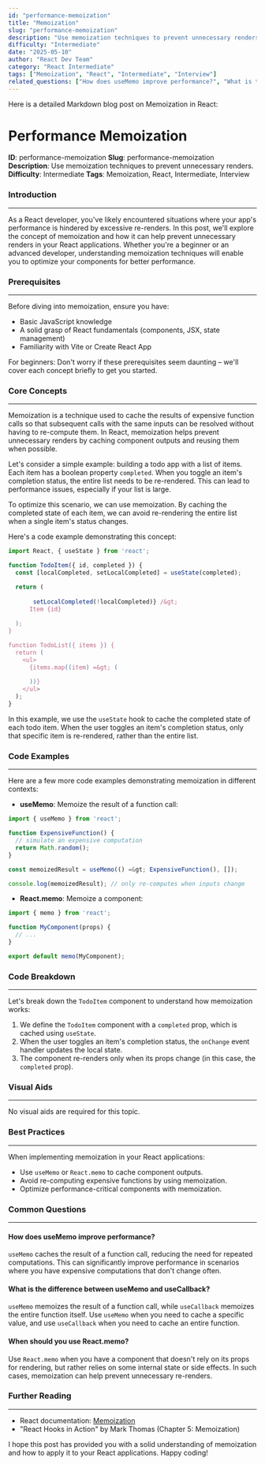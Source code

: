 ```yaml
---
id: "performance-memoization"
title: "Memoization"
slug: "performance-memoization"
description: "Use memoization techniques to prevent unnecessary renders."
difficulty: "Intermediate"
date: "2025-05-10"
author: "React Dev Team"
category: "React Intermediate"
tags: ["Memoization", "React", "Intermediate", "Interview"]
related_questions: ["How does useMemo improve performance?", "What is the difference between useMemo and useCallback?", "When should you use React.memo?"]
---
```


Here is a detailed Markdown blog post on Memoization in React:

**Performance Memoization**
=====================

**ID**: performance-memoization
**Slug**: performance-memoization
**Description**: Use memoization techniques to prevent unnecessary renders.
**Difficulty**: Intermediate
**Tags**: Memoization, React, Intermediate, Interview

### Introduction
---------------

As a React developer, you've likely encountered situations where your app's performance is hindered by excessive re-renders. In this post, we'll explore the concept of memoization and how it can help prevent unnecessary renders in your React applications. Whether you're a beginner or an advanced developer, understanding memoization techniques will enable you to optimize your components for better performance.

### Prerequisites
--------------

Before diving into memoization, ensure you have:

* Basic JavaScript knowledge
* A solid grasp of React fundamentals (components, JSX, state management)
* Familiarity with Vite or Create React App

For beginners: Don't worry if these prerequisites seem daunting – we'll cover each concept briefly to get you started.

### Core Concepts
--------------

Memoization is a technique used to cache the results of expensive function calls so that subsequent calls with the same inputs can be resolved without having to re-compute them. In React, memoization helps prevent unnecessary renders by caching component outputs and reusing them when possible.

Let's consider a simple example: building a todo app with a list of items. Each item has a boolean property `completed`. When you toggle an item's completion status, the entire list needs to be re-rendered. This can lead to performance issues, especially if your list is large.

To optimize this scenario, we can use memoization. By caching the completed state of each item, we can avoid re-rendering the entire list when a single item's status changes.

Here's a code example demonstrating this concept:
```jsx
import React, { useState } from 'react';

function TodoItem({ id, completed }) {
  const [localCompleted, setLocalCompleted] = useState(completed);

  return (
    
       setLocalCompleted(!localCompleted)} /&gt;
      Item {id}
    
  );
}

function TodoList({ items }) {
  return (
    <ul>
      {items.map((item) =&gt; (
        
      ))}
    </ul>
  );
}
```
In this example, we use the `useState` hook to cache the completed state of each todo item. When the user toggles an item's completion status, only that specific item is re-rendered, rather than the entire list.

### Code Examples
----------------

Here are a few more code examples demonstrating memoization in different contexts:

* **useMemo**: Memoize the result of a function call:
```jsx
import { useMemo } from 'react';

function ExpensiveFunction() {
  // simulate an expensive computation
  return Math.random();
}

const memoizedResult = useMemo(() =&gt; ExpensiveFunction(), []);

console.log(memoizedResult); // only re-computes when inputs change
```
* **React.memo**: Memoize a component:
```jsx
import { memo } from 'react';

function MyComponent(props) {
  // ...
}

export default memo(MyComponent);
```
### Code Breakdown
-----------------

Let's break down the `TodoItem` component to understand how memoization works:

1. We define the `TodoItem` component with a `completed` prop, which is cached using `useState`.
2. When the user toggles an item's completion status, the `onChange` event handler updates the local state.
3. The component re-renders only when its props change (in this case, the `completed` prop).

### Visual Aids
----------------

No visual aids are required for this topic.

### Best Practices
------------------

When implementing memoization in your React applications:

* Use `useMemo` or `React.memo` to cache component outputs.
* Avoid re-computing expensive functions by using memoization.
* Optimize performance-critical components with memoization.

### Common Questions
--------------------

#### How does useMemo improve performance?
`useMemo` caches the result of a function call, reducing the need for repeated computations. This can significantly improve performance in scenarios where you have expensive computations that don't change often.

#### What is the difference between useMemo and useCallback?
`useMemo` memoizes the result of a function call, while `useCallback` memoizes the entire function itself. Use `useMemo` when you need to cache a specific value, and use `useCallback` when you need to cache an entire function.

#### When should you use React.memo?
Use `React.memo` when you have a component that doesn't rely on its props for rendering, but rather relies on some internal state or side effects. In such cases, memoization can help prevent unnecessary re-renders.

### Further Reading
-------------------

* React documentation: [Memoization](https://reactjs.org/docs/memoization.html)
* "React Hooks in Action" by Mark Thomas (Chapter 5: Memoization)

I hope this post has provided you with a solid understanding of memoization and how to apply it to your React applications. Happy coding!